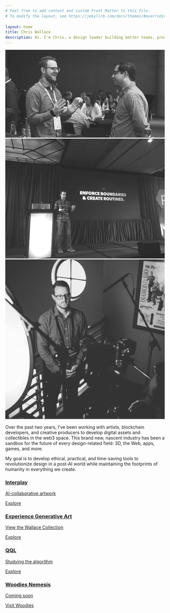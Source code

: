```yaml
---
# Feel free to add content and custom Front Matter to this file.
# To modify the layout, see https://jekyllrb.com/docs/themes/#overriding-theme-defaults

layout: home
title: Chris Wallace
description: Hi. I'm Chris, a design leader building better teams, processes, and products with emerging technology (like artificial intelligence, blockchain, and AR/VR).
---
```


<div class="image-collage overflow-y-hidden">
    <img class="fade-in-element" src="/assets/images/cw-media-2.jpg" alt="">
    <img class="fade-in-element" src="/assets/images/cw-media-1.jpg" alt="">
    <img class="fade-in-element" src="/assets/images/cw-media-3.jpg" alt="">
</div>

<p class="fade-in-element">Over the past two years, I've been working with artists, blockchain developers, and creative producers to develop digital assets and collectibles in the web3 space. This brand new, nascent industry has been a sandbox for the future of every design-related field: 3D, the Web, apps, games, and more.</p>

<p class="fade-in-element mb-32">My goal is to develop ethical, practical, and time-saving tools to revolutionize design in a post-AI world while maintaining the footprints of humanity in everything we create.</p>

<div class="grid gap-4 grid-cols-1 sm:grid-cols-2">
  <a class="fade-in-element bg-center bg-cover aspect-[4/3] relative rounded-md text-white" style="background-image: url('/assets/images/interplay-card.png');" href="/art/interplay/">
    <div class="absolute left-0 top-0 right-0 p-4 p-6 lg:p-8 bottom-[50%]">
      <div>
        <h3 class="text-lg lg:text-xl mt-0 pt-0 mb-1 lg:mb-2 text-white">Interplay</h3>
        <p class="mb-2 lg:mb-4 text-sm lg:text-base text-[#FAC832]">AI-collaborative artwork</p>
        <div class="caret text-xs lg:text-base caret-yellow">Explore</div>
      </div>
    </div>
  </a>
  <a class="fade-in-element bg-center bg-cover aspect-[4/3] relative rounded-md" style="background-image: url('/assets/images/wallace-collection-card.png');" href="/art/collection/">
    <div class="absolute flex flex-col justify-center left-0 top-0 right-0 p-4 p-6 lg:p-8 bottom-[50%] text-center">
      <div>
        <h3 class="text-lg lg:text-xl mt-0 pt-0 mb-1 lg:mb-2 text-gray-800">Experience Generative Art</h3>
        <p class="mb-2 lg:mb-4 text-sm lg:text-base text-[#AF6060]">View the Wallace Collection</p>
        <div class="caret text-xs lg:text-base text-gray-800 caret-rose">Explore</div>
      </div>
    </div>
  </a>
  <a class="fade-in-element bg-center bg-cover aspect-[4/3] relative rounded-md text-white" style="background-image: url('/assets/images/qql-card.png');" href="/art/collection/">
    <div class="absolute flex flex-col justify-end bottom-0 top-0 right-0 p-4 p-6 lg:p-8 left-[50%] text-right">
      <div>
        <h3 class="text-lg lg:text-xl mt-0 pt-0 mb-1 lg:mb-2 text-white">QQL</h3>
        <p class="mb-2 lg:mb-4 text-sm lg:text-base text-[#E6C06B]">Studying the algorithm</p>
        <div class="caret text-xs lg:text-base caret-gold">Explore</div>
      </div>
    </div>
  </a>
  <a class="fade-in-element bg-center bg-cover aspect-[4/3] relative rounded-md text-white" style="background-image: url('/assets/images/nemesis-card.png');" href="https://woodiesofficial.com" target="blank">
    <div class="absolute flex flex-col justify-end bottom-0 left-0 right-0 p-4 p-6 lg:p-8 top-[50%] text-center">
      <div>
        <h3 class="text-lg lg:text-xl mt-0 pt-0 mb-1 lg:mb-2 text-white">Woodies Nemesis</h3>
        <p class="mb-2 lg:mb-4 text-sm lg:text-base text-[#FAC832]">Coming soon</p>
        <div class="caret text-xs lg:text-base caret-yellow">Visit Woodies</div>
      </div>
    </div>
  </a>
</div>

